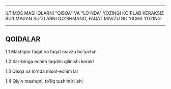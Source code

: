-------

ILTIMOS MASHQLARNI "QISQA" VA "LO'NDA" YOZING! KO'PLAB KERAKSIZ BO'LMAGAN SO'ZLARNI QO'SHMANG, FAQAT MAVZU BO'YICHA YOZING

-------

## QOIDALAR

1.1 Mashqlar faqat va faqat mavzu bo'yicha!

1.2 Xar-biriga echim taqdim qilinishi kerak!

1.3 Qisqa va lo'nda misol-echim lar

1.4 Qiyin mashqni, to'liq tushintirilishi
